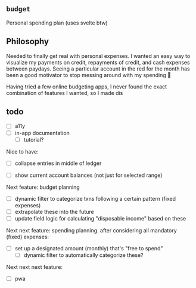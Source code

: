 `budget`
---

Personal spending plan (uses svelte btw)

## Philosophy

Needed to finally get real with personal expenses. I wanted an easy way to visualize my payments on credit, repayments of credit, and cash expenses between paydays. Seeing a particular account in the red for the month has been a good motivator to stop messing around with my spending 😬

Having tried a few online budgeting apps, I never found the exact combination of features I wanted, so I made dis

<!-- Additionally, storing my finances in the cloud to be fed into some marketing algorithm is an egregious "F-U" to me personally 🤬 -->

## todo

- [ ] a11y
- [ ] in-app documentation
  - [ ] tutorial?

Nice to have:
- [ ] collapse entries in middle of ledger
- [ ] show current account balances (not just for selected range)


Next feature: budget planning
- [ ] dynamic filter to categorize txns following a certain pattern (fixed expenses)
- [ ] extrapolate these into the future
- [ ] update field logic for calculating "disposable income" based on these

Next next feature: spending planning. after considering all mandatory (fixed) expenses:
- [ ] set up a designated amount (monthly) that's "free to spend"
  - [ ] dynamic filter to automatically categorize these?

Next next next feature:
- [ ] pwa
